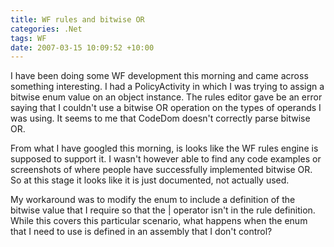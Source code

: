 ```yaml
---
title: WF rules and bitwise OR
categories: .Net
tags: WF
date: 2007-03-15 10:09:52 +10:00
---
```


I have been doing some WF development this morning and came across something interesting. I had a PolicyActivity in which I was trying to assign a bitwise enum value on an object instance. The rules editor gave be an error saying that I couldn't use a bitwise OR operation on the types of operands I was using. It seems to me that CodeDom doesn't correctly parse bitwise OR. 

From what I have googled this morning, is looks like the WF rules engine is supposed to support it. I wasn't however able to find any code examples or screenshots of where people have successfully implemented bitwise OR. So at this stage it looks like it is just documented, not actually used.

My workaround was to modify the enum to include a definition of the bitwise value that I require so that the | operator isn't in the rule definition. While this covers this particular scenario, what happens when the enum that I need to use is defined in an assembly that I don't control?



